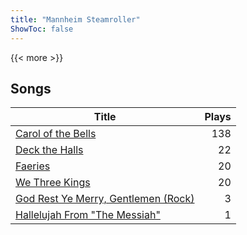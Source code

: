 ```yaml
---
title: "Mannheim Steamroller"
ShowToc: false
---
```


{{< more >}}

## Songs
Title | Plays 
----- | -----: 
[Carol of the Bells](/songs/carol-of-the-bells) | 138
[Deck the Halls](/songs/deck-the-halls) | 22
[Faeries](/songs/faeries) | 20
[We Three Kings](/songs/we-three-kings) | 20
[God Rest Ye Merry, Gentlemen (Rock)](/songs/god-rest-ye-merry-gentlemen-rock) | 3
[Hallelujah From "The Messiah"](/songs/hallelujah-from-the-messiah) | 1

